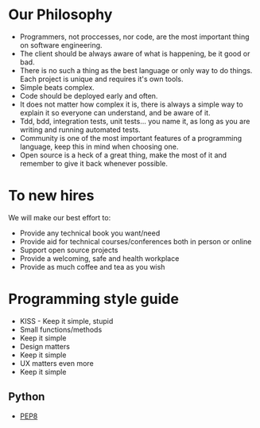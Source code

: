 # Our Philosophy

- Programmers, not proccesses, nor code, are the most important thing on software engineering.
- The client should be always aware of what is happening, be it good or bad.
- There is no such a thing as the best language or only way to do things. Each project is unique and requires it's own tools.
- Simple beats complex.
- Code should be deployed early and often.
- It does not matter how complex it is, there is always a simple way to explain it so everyone can understand, and be aware of it.
- Tdd, bdd, integration tests, unit tests... you name it, as long as you are writing and running automated tests.
- Community is one of the most important features of a programming language, keep this in mind when choosing one.
- Open source is a heck of a great thing, make the most of it and remember to give it back whenever possible.

# To new hires

We will make our best effort to:
- Provide any technical book you want/need
- Provide aid for technical courses/conferences both in person or online
- Support open source projects
- Provide a welcoming, safe and health workplace
- Provide as much coffee and tea as you wish

# Programming style guide

- KISS - Keep it simple, stupid
- Small functions/methods
- Keep it simple
- Design matters
- Keep it simple
- UX matters even more
- Keep it simple

## Python
- [PEP8](https://www.python.org/dev/peps/pep-0008/)

